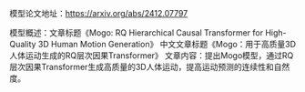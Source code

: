 模型论文地址：https://arxiv.org/abs/2412.07797

模型概述：文章标题《Mogo: RQ Hierarchical Causal Transformer for High-Quality 3D Human Motion Generation》
中文文章标题《Mogo：用于高质量3D人体运动生成的RQ层次因果Transformer》
文章内容：提出Mogo模型，通过RQ层次因果Transformer生成高质量的3D人体运动，提高运动预测的连续性和自然度。
